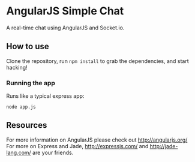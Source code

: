 AngularJS Simple Chat
======================

A real-time chat using AngularJS and Socket.io.

## How to use

Clone the repository, run `npm install` to grab the dependencies, and start hacking!

### Running the app

Runs like a typical express app:

    node app.js

## Resources
For more information on AngularJS please check out http://angularjs.org/
For more on Express and Jade, http://expressjs.com/ and http://jade-lang.com/ are your friends.

